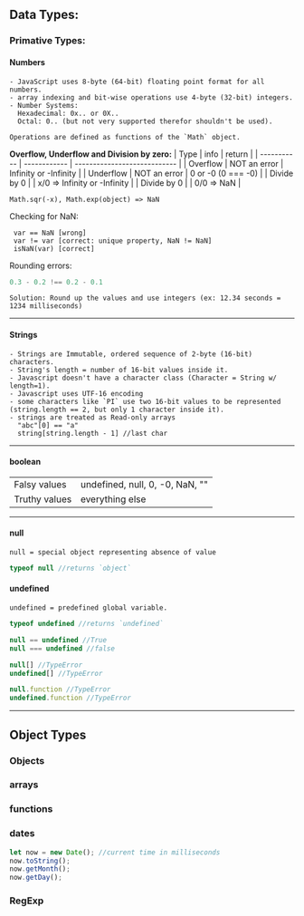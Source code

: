 ## Data Types:

### Primative Types:

#### Numbers

```
- JavaScript uses 8-byte (64-bit) floating point format for all numbers.
- array indexing and bit-wise operations use 4-byte (32-bit) integers.
- Number Systems:  
  Hexadecimal: 0x.. or 0X..
  Octal: 0.. (but not very supported therefor shouldn't be used).
```

```
Operations are defined as functions of the `Math` object.
```

**Overflow, Underflow and Division by zero:**
| Type        | info         | return                       |
| ----------- | ------------ | ---------------------------- |
| Overflow    | NOT an error | Infinity or -Infinity        |
| Underflow   | NOT an error | 0 or -0 (0 === -0)           |
| Divide by 0 |              | x/0 => Infinity or -Infinity |
|      Divide by 0       |              | 0/0 => NaN                             |

```
Math.sqr(-x), Math.exp(object) => NaN
```

Checking for NaN:
```
 var == NaN [wrong]
 var != var [correct: unique property, NaN != NaN]
 isNaN(var) [correct]
```

Rounding errors:

```javascript
0.3 - 0.2 !== 0.2 - 0.1
```
```
Solution: Round up the values and use integers (ex: 12.34 seconds = 1234 milliseconds)
```

---

#### Strings

```
- Strings are Immutable, ordered sequence of 2-byte (16-bit) characters.
- String's length = number of 16-bit values inside it.
- Javascript doesn't have a character class (Character = String w/ length=1).
- Javascript uses UTF-16 encoding
- some characters like `PI` use two 16-bit values to be represented (string.length == 2, but only 1 character inside it).
- strings are treated as Read-only arrays  
  "abc"[0] == "a"
  string[string.length - 1] //last char
```

---

#### boolean

|               |                                 |
| ------------- | ------------------------------- |
| Falsy values  | undefined, null, 0, -0, NaN, "" |
| Truthy values | everything else                 |

---

#### null

```
null = special object representing absence of value
```

```javascript
typeof null //returns `object`
```

#### undefined

```
undefined = predefined global variable.
```

```javascript
typeof undefined //returns `undefined`
```


```javascript
null == undefined //True
null === undefined //false

null[] //TypeError
undefined[] //TypeError

null.function //TypeError
undefined.function //TypeError
```

---

## Object Types

### Objects

### arrays

### functions

### dates

```javascript
let now = new Date(); //current time in milliseconds
now.toString();
now.getMonth();
now.getDay();
```

### RegExp

